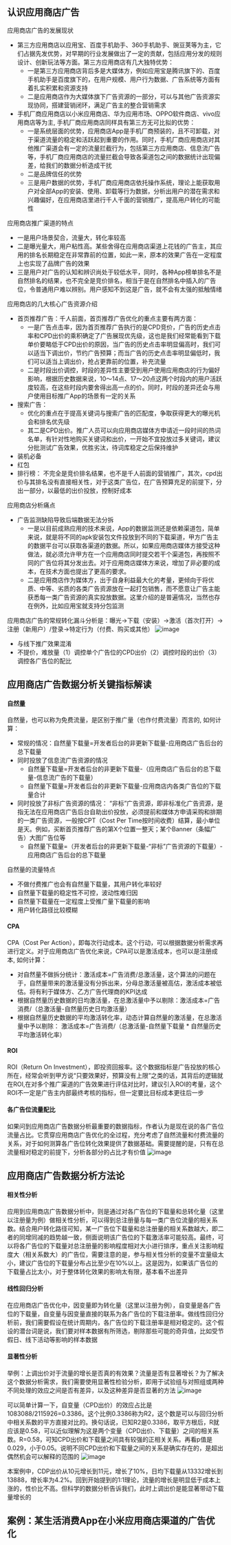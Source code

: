 ## 认识应用商店广告
应用商店广告的发展现状
- 第三方应用商店以应用宝、百度手机助手、360手机助手、豌豆荚等为主，它们占据先发优势，对早期的行业发展做出了一定的贡献，包括应用分发的规则设计、创新玩法等方面。第三方应用商店有几大独特优势：
  - 一是第三方应用商店背后多是大媒体方，例如应用宝是腾讯旗下的、百度手机助手是百度旗下的，在用户规模、用户行为数据、广告系统等方面有着扎实积累和资源支持
  - 二是应用商店作为大媒体旗下广告资源的一部分，可以与其他广告资源实现协同，搭建营销闭环，满足广告主的整合营销需求
- 手机厂商应用商店以小米应用商店、华为应用市场、OPPO软件商店、vivo应用商店等为主, 手机厂商应用商店同样具有第三方无可比拟的优势：
  - 一是系统层面的优势，应用商店App是手机厂商预装的，且不可卸载，对于渠道流量的稳定和活跃起到重要的作用。同时，手机厂商应用商店对其他推广渠道会有一定的流量拦截行为，包括第三方应用商店、信息流广告等，手机厂商应用商店的流量拦截会导致各渠道包之间的数据统计出现偏差，给我们的数据分析造成干扰
  - 二是品牌信任的优势
  - 三是用户数据的优势，手机厂商应用商店依托操作系统，理论上能获取用户对全部App的安装、使用、卸载等行为数据，分析出用户的潜在需求和兴趣偏好，在应用商店里进行千人千面的营销推广，提高用户转化的可能性

应用商店推广渠道的特点
- 一是用户场景契合，流量大，转化率较高
- 二是曝光量大，用户粘性高。某些舍得在应用商店渠道上花钱的广告主，其应用的排名长期稳定在非常靠前的位置，如此一来，原本的效果广告在一定程度上也实现了品牌广告的效果
- 三是用户对广告的认知和辨识尚处于较低水平，同时，各种App榜单排名不是自然排名的结果，也不完全是竞价排名，相当于是在自然排名中插入的广告位，令普通用户难以辨别。用户感知不到这是广告，就不会有太强的抵触情绪

应用商店的几大核心广告资源介绍
- 首页推荐广告：千人前面，首页推荐广告优化的重点主要有两方面：
  - 一是广告点击率，因为首页推荐广告执行的是CPD竞价，广告的历史点击率和CPD出价的乘积确定了广告展现优先级，这也是我们经常能看到下载单价要略低于CPD出价的原因，当广告的历史点击率明显偏高时，我们可以适当下调出价，节约广告预算；而当广告的历史点击率明显偏低时，我们可以适当上调出价，抢占更靠前的位置，补充流量
  - 二是时段出价调控，时段的差异性主要受到用户使用应用商店的行为偏好影响，根据历史数据来说，10～14点、17～20点这两个时段内的用户活跃度较高，在这些时段内要舍得出高一点的价。同时，时段的差异还会与用户使用目标推广App的场景有一定的关系
- 搜索广告：
  - 优化的重点在于提高关键词与搜索广告的匹配度，争取获得更大的曝光机会和排名优先级
  - 其二是CPD出价。推广人员可以向应用商店媒体方申请近一段时间的热词名单，有针对性地购买关键词和出价，一开始不宜投放过多关键词，建议分批测试广告效果，优胜劣汰，待词库稳定之后保持维护
- 装机必备
- 红包
- 排行榜： 不完全是竞价排名结果，也不是千人前面的营销推广，其次，cpd出价与其排名没有直接相关性，对于这类广告位，在广告预算充足的前提下，分出一部分，以最低的出价投放，控制好成本

应用商店分析痛点
- 广告监测缺陷导致后端数据无法分拆
  - 一是以目前成熟应用的技术来说，App的数据监测还是依赖渠道包，简单来说，就是将不同的apk安装包文件投放到不同的下载渠道，甲方广告主的数据平台可以获取各渠道的数据。所以，如果应用商店媒体方接受这种做法，就必须允许甲方在一个应用商店同时提交若干个渠道包，再按照不同的广告位将其分发出去。对于应用商店媒体方来说，增加了非必要的成本，在技术方面也提出了更高的要求。
  - 二是应用商店作为媒体方，出于自身利益最大化的考量，更倾向于将优质、中等、劣质的各类广告资源放在一起打包销售，而不愿意让广告主能获悉每一类广告资源的真实投放数据。这里介绍的是普遍情况，当然也存在例外，比如应用宝就支持分包监测

应用商店广告的常规转化漏斗分析是：曝光→下载（安装）→激活（首次打开）→注册（新用户）/登录→特定行为（付费、购买或其他）
![image](/img/某app在小米应用商店.png)
- 与线下推广效果混淆
- 不提价，难放量（1）调控单个广告位的CPD出价（2）调控时段的出价（3）调控各广告位的配比

## 应用商店广告数据分析关键指标解读

#### 自然量
自然量，也可以称为免费流量，是区别于推广量（也作付费流量）而言的, 如何计算：
- 常规的情况：自然量下载量=开发者后台的非更新下载量-应用商店广告后台的总下载量
- 同时投放了信息流广告资源的情况
  - 自然量下载量=开发者后台的非更新下载量-（应用商店广告后台的总下载量-信息流广告的下载量）
  - 自然量下载量=开发者后台的非更新下载量-应用商店内各类广告位的下载量合计
- 同时投放了非标广告资源的情况： “非标”广告资源，即非标准化广告资源，是指无法在应用商店广告后台自助出价投放，必须提前和媒体方申请采购和排期的一类广告资源，一般按CPT（Cost Per Time按时间收费）结算，最小单位是天。例如，买断首页推荐广告的第X个位置一整天；某个Banner（条幅广告）大图广告位等
  - 自然量下载量=（开发者后台的非更新下载量-“非标”广告资源的下载量）-应用商店广告后台的总下载量

自然量的流量特点
- 不做付费推广也会有自然量下载量，其用户转化率较好
- 自然量下载量的稳定性不可控，波动性难归因
- 自然量下载量在一定程度上受推广量下载量的影响
- 用户转化路径比较模糊

#### CPA
CPA（Cost Per Action），即每次行动成本。这个行动，可以根据数据分析需求再进行定义。对于应用商店广告优化来说，CPA可以是激活成本，也可以是注册成本, 如何计算：
- 对自然量不做拆分统计：激活成本=广告消费/总激活量，这个算法的问题在于，自然量带来的激活量没有分拆出来，分母总激活量被高估，激活成本被低估。将有利于媒体方、乙方广告代理商的KPI达成
- 根据自然量历史数据的日均激活量，在总激活量中予以剔除：激活成本=广告消费/（总激活量-自然量历史日均激活量）
- 根据自然量历史数据的平均激活转化率，动态计算自然量的激活量，在总激活量中予以剔除： 激活成本=广告消费/（总激活量-自然量下载量 * 自然量历史平均激活转化率）

#### ROI
ROI（Return On Investment），即投资回报率。这个数据指标是广告投放的核心所在，经常会听到甲方说“只要效果好，预算没有上限”之类的话，其背后的逻辑就在ROI,在对多个推广渠道的广告效果进行评估对比时，建议引入ROI的考量，这个ROI不一定是广告主内部最终考核的指标，但一定要比目标成本更往后一步

#### 各广告位流量配比
如果问到应用商店广告数据分析最重要的数据指标，作者认为是现在说的各广告位流量占比。它贯穿应用商店广告优化的全过程，充分考虑了自然流量和付费流量的关系，对于如何测算各广告位转化效果提供了数据基础。需要提醒的是，只有在总流量相对稳定的前提下，分析各部分的占比才有价值
![image](/img/各广告位下载量占比与激活转化效果的关系.png)


## 应用商店广告数据分析方法论
#### 相关性分析
应用到应用商店广告数据分析中，则是通过对各广告位的下载量和总转化量（这里以注册量为例）做相关性分析，可以得到总注册量与每一类广告位流量的相关系数。结合用户转化路径可知，某一广告位下载量和总注册量的相关系数越大，即二者的同增同减的趋势越一致，侧面说明该广告位的下载激活率可能较高。最终，可以将各广告位的下载量对总注册量的影响程度相对大小进行排序，重点关注影响程度大（相关系数大）的广告位，需要注意的是，参与相关性分析的变量不宜量级太小，建议广告位的下载量分布占比至少在10%以上。这是因为，如果该广告位的下载量占比太小，对于整体转化效果的影响太有限，基本看不出差异

#### 线性回归分析
在应用商店广告优化中，因变量即为转化量（这里以注册为例），自变量是各广告位的下载量，自变量与因变量直接的联系为各广告位的下载注册率。做线性回归分析前，我们需要假设在统计周期内，各广告位的下载注册率是相对稳定的。这个假设的潜台词是说，我们要对样本数据有所筛选，剔除那些可能的奇异值，比如受节假日、线下活动等影响的样本数据

#### 显著性分析
举例：上调出价对于流量的增长是否真的有效果？流量是否有显著增长？为了解决这个数据分析需求，我们需要使用显著性检验分析，即用于试验组与对照组或两种不同处理的效应之间是否有差异，以及这种差异是否显著的方法
![image](img/某App的首页推荐广告下载量数据.png)

可以简单计算一下，自变量（CPD出价）的效应占比是1083088/2115926=0.3386。这个比例0.3386称为R2，这个数是可以与回归分析中相关系数的平方直接对比的。换句话说，已知R2是0.3386，取平方根后，R就应该是0.58，可以近似理解为这是两个变量（CPD出价、下载量）之间的相关系数。R=0.58，可知CPD出价和下载量之间具有较强的正相关关系。再看p值是0.029，小于0.05。说明不同CPD出价和下载量之间的关系是确实存在的，是超出偶然机会可以解释的范围的
![image](img/某App的首页推荐广告下载量数据.png)

本案例中，CDP出价从10元增长到11元，增长了10%，日均下载量从13332增长到13888，增长率为4.2%。回到开始提到的1:1理论，流量的增长是明显低于成本上涨的，性价比不高。但科学的数据分析告诉我们，此时上调出价是能显著带动下载量增长的

## 案例：某生活消费App在小米应用商店渠道的广告优化
